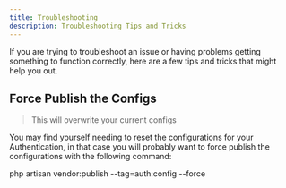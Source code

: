 ```yaml
---
title: Troubleshooting
description: Troubleshooting Tips and Tricks
---
```


If you are trying to troubleshoot an issue or having problems getting something to function correctly, here are a few tips and tricks that might help you out.

## Force Publish the Configs

> This will overwrite your current configs

You may find yourself needing to reset the configurations for your Authentication, in that case you will probably want to force publish the configurations with the following command:

<div class="p-5 font-mono whitespace-break-spaces bg-white/[6%] rounded-xl border border-white/[8%]"><span class="text-pink-400">php</span> <span class="text-green-400">artisan</span> <span class="text-yellow-400">vendor:publish</span> <span class="text-[#b4fd4f]">--tag=auth:config</span> <span class="text-red-400">--force</span>
</div>


